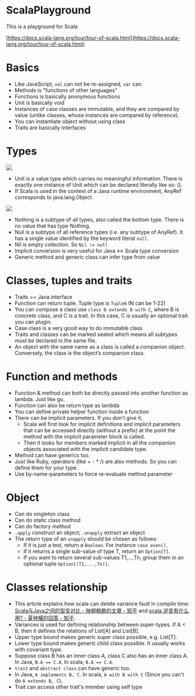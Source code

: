 # ScalaPlayground
This is a playground for Scala

[https://docs.scala-lang.org/tour/tour-of-scala.html](https://docs.scala-lang.org/tour/tour-of-scala.html)

# Basics
- Like JavaScript, `val` can not be re-assigned, `var` can.
- Methods is "functions of other languages"
- Functions is basically anonymous functions
- Unit is basically void
- Instances of case classes are immutable, and they are compared by value (unlike classes, whose instances are compared by reference).
- You can instantiate object without using class
- Traits are basically interfaces

# Types
![](https://docs.scala-lang.org/resources/images/tour/unified-types-diagram.svg)
- Unit is a value type which carries no meaningful information. There is exactly one instance of Unit which can be declared literally like so: ().
- If Scala is used in the context of a Java runtime environment, AnyRef corresponds to java.lang.Object.

![](https://docs.scala-lang.org/resources/images/tour/type-casting-diagram.svg)
- Nothing is a subtype of all types, also called the bottom type. There is no value that has type Nothing. 
- Null is a subtype of all reference types (i.e. any subtype of AnyRef). It has a single value identified by the keyword literal `null`.
- Nil is empty collection. So `Nil != null`
- Implicit conversion is very useful for Java <-> Scala type conversion
- Generic method and generic class can infer type from value 

# Classes, tuples and traits
- Traits == Java interface
- Function can return tuple. Tuple type is `TupleN` (N can be 1-22)
- You can compose a class use `class D extends B with C`, where B is concrete class, and C is a trait. In this case, C is usually an optional trait you can plugin.
- Case class is a very good way to do immutable class
- Traits and classes can be marked sealed which means all subtypes must be declared in the same file.
- An object with the same name as a class is called a companion object. Conversely, the class is the object’s companion class.

# Function and methods
- Function & method can both be directly passed into another function as lambda. Just like go.
- Function can also be return type as lambda
- You can define private helper function inside a function
- There can be implicit parameters. If you don't give it,
    - Scala will first look for implicit definitions and implicit parameters that can be accessed directly (without a prefix) at the point the method with the implicit parameter block is called.
    - Then it looks for members marked implicit in all the companion objects associated with the implicit candidate type.
- Method can have generics too.
- Just like Ruby, operators (like + - * /) are also methods. So you can define them for your type.
- Use by-name-parameters to force re-evaluate method parameter

# Object
- Can do singleton class
- Can do static class method
- Can do factory method
- `.apply` construct an object; `.unapply` extract an object
- The return type of an `unapply` should be chosen as follows:
    - If it is just a test, return a `Boolean`. For instance `case even()`.
    - If it returns a single sub-value of type T, return an `Option[T]`.
    - If you want to return several sub-values T1,...,Tn, group them in an optional tuple `Option[(T1,...,Tn)]`.

# Classes relationship
- This article explains how scala can delete variance fault in compile time: [Scala与Java之间的型变对比 - 映柳枫鹏的文章 - 知乎](https://zhuanlan.zhihu.com/p/96822693) and [scala 逆变有什么用? - 夏梓耀的回答 - 知乎](https://www.zhihu.com/question/35339328/answer/62632559).
- Variances is used for defining relationship between super-types. If A < B, then it defines the relations of List[A] and List[B].
- Upper type bound makes generic super class possible, e.g. List[T].
- Lower type bound makes generic child class possible. It usually works with covariant type.
- Suppose class B has an inner class A, class C also has an inner class A. In Java, `B.A == C.A`. In scala, `B.A == C.A`.
- `trait` and `abstract class` can have generic too.
- In Java, `A implements B, C`. In scala, `A with B with C` (Since you can't do `A extends B, C`).
- Trait can access other trait's member using self type 
